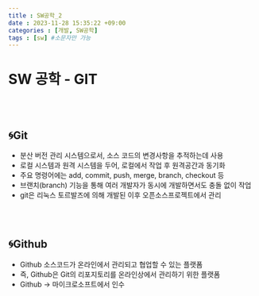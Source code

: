 ```yaml
---
title : SW공학_2
date : 2023-11-28 15:35:22 +09:00
categories : [개발, SW공학]
tags : [sw] #소문자만 가능
---
```




# SW 공학 - GIT

<br>
<br>

## 🌀Git
  - 분산 버전 관리 시스템으로서, 소스 코드의 변경사항을 추적하는데 사용
  - 로컬 시스템과 원격 시스템을 두어, 로컬에서 작업 후 원격공간과 동기화
  - 주요 명령어에는 add, commit, push, merge, branch, checkout 등
  - 브랜치(branch) 기능을 통해 여러 개발자가 동시에 개발하면서도 충돌 없이 작업
  - git은 리눅스 토르발즈에 의해 개발된 이후 오픈소스프로젝트에서 관리

<br>
<br>

## 🌀Github
  - Github 소스코드가 온라인에서 관리되고 협업할 수 있는 플랫폼
  - 즉, Github은 Git의 리포지토리를 온라인상에서 관리하기 위한 플랫폼
  - Github -> 마이크로소프트에서 인수
  
  <br>
  
  